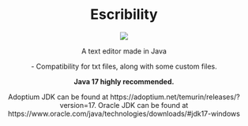 <h1  align="center">
Escribility
</h1>


<p align="center">
  <img src="https://forthebadge.com/images/badges/made-with-java.svg" />
</p>

<p align="center">A text editor made in Java</p>

<p align="center">
- Compatibility for txt files, along with some custom files. 
</p>

<p align="center"><strong>Java 17 highly recommended.</strong></p>
<p align="center">
  Adoptium JDK can be found at https://adoptium.net/temurin/releases/?version=17.
  Oracle JDK can be found at https://www.oracle.com/java/technologies/downloads/#jdk17-windows
</p>
